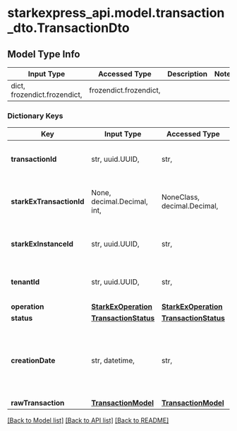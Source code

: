 # starkexpress_api.model.transaction_dto.TransactionDto

## Model Type Info
Input Type | Accessed Type | Description | Notes
------------ | ------------- | ------------- | -------------
dict, frozendict.frozendict,  | frozendict.frozendict,  |  | 

### Dictionary Keys
Key | Input Type | Accessed Type | Description | Notes
------------ | ------------- | ------------- | ------------- | -------------
**transactionId** | str, uuid.UUID,  | str,  | The ID of the transaction. | [optional] value must be a uuid
**starkExTransactionId** | None, decimal.Decimal, int,  | NoneClass, decimal.Decimal,  | The sequence ID of the transaction in StarkEx. | [optional] value must be a 64 bit integer
**starkExInstanceId** | str, uuid.UUID,  | str,  | The ID of the StarkEx instance. | [optional] value must be a uuid
**tenantId** | str, uuid.UUID,  | str,  | The ID of the tenant. | [optional] value must be a uuid
**operation** | [**StarkExOperation**](StarkExOperation.md) | [**StarkExOperation**](StarkExOperation.md) |  | [optional] 
**status** | [**TransactionStatus**](TransactionStatus.md) | [**TransactionStatus**](TransactionStatus.md) |  | [optional] 
**creationDate** | str, datetime,  | str,  | The date the transaction was created. | [optional] value must conform to RFC-3339 date-time
**rawTransaction** | [**TransactionModel**](TransactionModel.md) | [**TransactionModel**](TransactionModel.md) |  | [optional] 

[[Back to Model list]](../../README.md#documentation-for-models) [[Back to API list]](../../README.md#documentation-for-api-endpoints) [[Back to README]](../../README.md)

